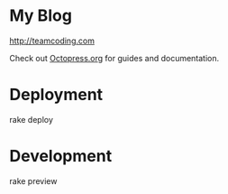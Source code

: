 # My Blog

http://teamcoding.com

Check out [Octopress.org](http://octopress.org/docs) for guides and documentation.

# Deployment

rake deploy

# Development

rake preview
